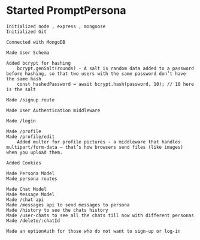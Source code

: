 # Started PromptPersona
    Initialized node , express , mongoose
    Initialized Git

    Connected with MongoDB

    Made User Schema
    
    Added bcrypt for hashing 
        bcrypt.genSalt(rounds) - A salt is random data added to a password before hashing, so that two users with the same password don’t have the same hash
        const hashedPassword = await bcrypt.hash(password, 10); // 10 here is the salt

    Made /signup route
    
    Made User Authentication middleware

    Made /login

    Made /profile
    Made /profile/edit 
        Added multer for profile pictures - a middleware that handles multipart/form-data — that’s how browsers send files (like images) when you upload them.

    Added Cookies

    Made Persona Model
    Made persona routes 

    Made Chat Model
    Made Message Model
    Made /chat api
    Made /messages api to send messages to persona
    Made /history to see the chats history
    Made /user-chats to see all the chats till now with different personas
    Made /delete/:chatId

    Made an optionAuth for those who do not want to sign-up or log-in


